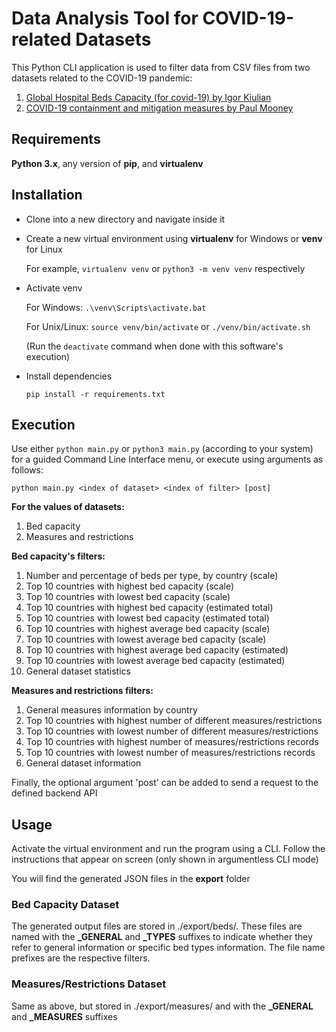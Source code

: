 # Data Analysis Tool for COVID-19-related Datasets

This Python CLI application is used to filter data from CSV files from two datasets related to the COVID-19 pandemic:

1. [Global Hospital Beds Capacity (for covid-19) by Igor Kiulian](https://www.kaggle.com/ikiulian/global-hospital-beds-capacity-for-covid19)
2. [COVID-19 containment and mitigation measures by Paul Mooney](https://www.kaggle.com/paultimothymooney/covid19-containment-and-mitigation-measures)


## Requirements

**Python 3.x**, any version of **pip**, and **virtualenv**


## Installation

- Clone into a new directory and navigate inside it

- Create a new virtual environment using **virtualenv** for Windows or **venv** for Linux

    For example, `virtualenv venv` or `python3 -m venv venv` respectively

- Activate venv

    For Windows: `.\venv\Scripts\activate.bat`

    For Unix/Linux: `source venv/bin/activate` or `./venv/bin/activate.sh`

    (Run the `deactivate` command when done with this software's execution)

- Install dependencies

    `pip install -r requirements.txt`


## Execution

Use either  `python main.py`  or  `python3 main.py` (according to your system) for a guided Command Line Interface menu, or execute using arguments as follows:

`python main.py <index of dataset> <index of filter> [post]`

**For the values of datasets:**

1. Bed capacity
2. Measures and restrictions

**Bed capacity's filters:**

1. Number and percentage of beds per type, by country (scale)
2. Top 10 countries with highest bed capacity (scale)
3. Top 10 countries with lowest bed capacity (scale)
4. Top 10 countries with highest bed capacity (estimated total)    
5. Top 10 countries with lowest bed capacity (estimated total)
6. Top 10 countries with highest average bed capacity (scale)
7. Top 10 countries with lowest average bed capacity (scale)
8. Top 10 countries with highest average bed capacity (estimated)
9. Top 10 countries with lowest average bed capacity (estimated)
10. General dataset statistics

**Measures and restrictions filters:**

1. General measures information by country
2. Top 10 countries with highest number of different measures/restrictions
3. Top 10 countries with lowest number of different measures/restrictions
4. Top 10 countries with highest number of measures/restrictions records
5. Top 10 countries with lowest number of measures/restrictions records
6. General dataset information


Finally, the optional argument 'post' can be added to send a request to the defined backend API


## Usage

Activate the virtual environment and run the program using a CLI. Follow the instructions that appear on screen (only shown in argumentless CLI mode)

You will find the generated JSON files in the **export** folder

### Bed Capacity Dataset

The generated output files are stored in ./export/beds/. These files are named with the **_GENERAL** and **_TYPES** suffixes to indicate whether they refer to general information or specific bed types information. The file name prefixes are the respective filters.

### Measures/Restrictions Dataset

Same as above, but stored in ./export/measures/ and with the **_GENERAL** and **_MEASURES** suffixes
